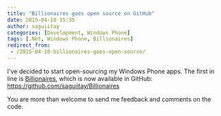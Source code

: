 ```yaml
---
title: "Billionaires goes open source on GitHub"
date: 2015-04-10 15:35
author: saguiitay
categories: [Development, Windows Phone]
tags: [.Net, Windows Phone, Billionaires]
redirect_from:
 - /2015-04-10-billionaires-goes-open-source/
---
```

I've decided to start open-sourcing my Windows Phone apps. The first in line is [Billionaires](http://www.saguiitay.com/windows-phone/billionaires/), which
is now available in GitHub: <https://github.com/saguiitay/Billionaires>

You are more than welcome to send me feedback and comments on the code.